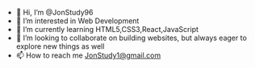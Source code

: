 - 👋 Hi, I’m @JonStudy96
- 👀 I’m interested in Web Development
- 🌱 I’m currently learning HTML5,CSS3,React,JavaScript
- 💞️ I’m looking to collaborate on building websites, but always eager to explore new things as well
- 📫 How to reach me JonStudy1@gmail.com

<!---
JonStudy96/JonStudy96 is a ✨ special ✨ repository because its `README.md` (this file) appears on your GitHub profile.
You can click the Preview link to take a look at your changes.
--->
